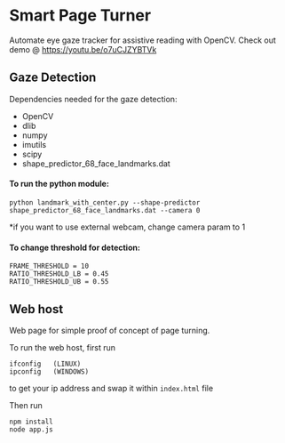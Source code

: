 # Smart Page Turner
Automate eye gaze tracker for assistive reading with OpenCV.
Check out demo @ https://youtu.be/o7uCJZYBTVk

## Gaze Detection
Dependencies needed for the gaze detection:
- OpenCV
- dlib
- numpy
- imutils
- scipy
- shape_predictor_68_face_landmarks.dat 

#### To run the python module:
```
python landmark_with_center.py --shape-predictor shape_predictor_68_face_landmarks.dat --camera 0
```
*if you want to use external webcam, change camera param to 1


#### To change threshold for detection:
```
FRAME_THRESHOLD = 10
RATIO_THRESHOLD_LB = 0.45
RATIO_THRESHOLD_UB = 0.55
```


## Web host
Web page for simple proof of concept of page turning.

To run the web host, first run  
```
ifconfig   (LINUX)
ipconfig   (WINDOWS)
```
to get your ip address and swap it within `index.html` file

Then run
```
npm install
node app.js
```
